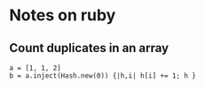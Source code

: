 # Notes on ruby

## Count duplicates in an array
    a = [1, 1, 2]
    b = a.inject(Hash.new(0)) {|h,i| h[i] += 1; h }
